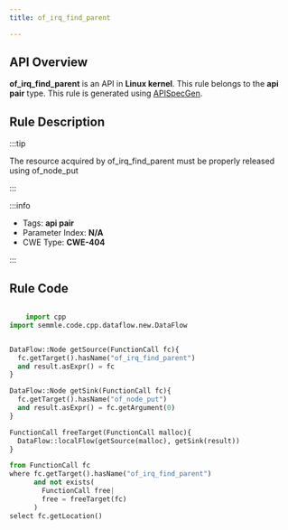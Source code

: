 ```yaml
---
title: of_irq_find_parent

---
```



## API Overview
**of_irq_find_parent** is an API in **Linux kernel**. This rule belongs to the **api pair** type. This rule is generated using [APISpecGen](../../tools/APISpecGen).
## Rule Description

:::tip

The resource acquired by of_irq_find_parent must be properly released using of_node_put

:::

:::info

- Tags: **api pair**
- Parameter Index: **N/A**
- CWE Type: **CWE-404**

:::

## Rule Code
```python

    import cpp
import semmle.code.cpp.dataflow.new.DataFlow


DataFlow::Node getSource(FunctionCall fc){
  fc.getTarget().hasName("of_irq_find_parent")
  and result.asExpr() = fc
}

DataFlow::Node getSink(FunctionCall fc){
  fc.getTarget().hasName("of_node_put")
  and result.asExpr() = fc.getArgument(0)
}

FunctionCall freeTarget(FunctionCall malloc){
  DataFlow::localFlow(getSource(malloc), getSink(result))
}

from FunctionCall fc
where fc.getTarget().hasName("of_irq_find_parent")
      and not exists(
        FunctionCall free| 
        free = freeTarget(fc)
      )
select fc.getLocation()

    
```